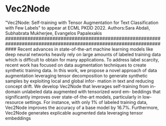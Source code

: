 # Vec2Node
"Vec2Node: Self-training with Tensor Augmentation for Text Classification with Few Labels" to appear at ECML PKDD 2022.
Authors:Sara Abdali, Subhabrata Mukherjee, Evangelos Papalexakis
####################################################################################################################
Recent advances in state-of-the-art machine learning models like deep
neural networks heavily rely on large amounts of labeled training data which is
difficult to obtain for many applications. To address label scarcity, recent work
has focused on data augmentation techniques to create synthetic training data. In
this work, we propose a novel approach of data augmentation leveraging tensor
decomposition to generate synthetic samples by exploiting local and global infor-
mation in text and reducing concept drift. We develop Vec2Node that leverages
self-training from in-domain unlabeled data augmented with tensorized word em-
beddings that significantly improves over state-of-the-art models, particularly
in low-resource settings. For instance, with only 1% of labeled training data,
Vec2Node improves the accuracy of a base model by 16.7%. Furthermore,
Vec2Node generates explicable augmented data leveraging tensor embeddings
